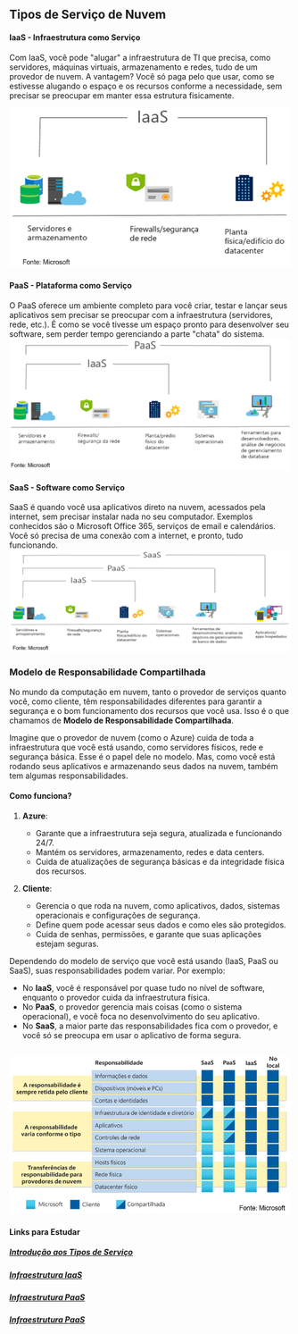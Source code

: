 
## Tipos de Serviço de Nuvem

#### IaaS - Infraestrutura como Serviço
Com IaaS, você pode "alugar" a infraestrutura de TI que precisa, como servidores, máquinas virtuais, armazenamento e redes, tudo de um provedor de nuvem. A vantagem? Você só paga pelo que usar, como se estivesse alugando o espaço e os recursos conforme a necessidade, sem precisar se preocupar em manter essa estrutura fisicamente.

![Tipo Iaas](https://github.com/J-Barboza/Microsoft-Azure-Essentials/blob/main/images/tipo_de_servico_IaaS.png)


#### PaaS - Plataforma como Serviço
O PaaS oferece um ambiente completo para você criar, testar e lançar seus aplicativos sem precisar se preocupar com a infraestrutura (servidores, rede, etc.). É como se você tivesse um espaço pronto para desenvolver seu software, sem perder tempo gerenciando a parte "chata" do sistema.
![Tipo Paas](https://github.com/J-Barboza/Microsoft-Azure-Essentials/blob/main/images/tipo_de_servico_PaaS.png)

#### SaaS - Software como Serviço
SaaS é quando você usa aplicativos direto na nuvem, acessados pela internet, sem precisar instalar nada no seu computador. Exemplos conhecidos são o Microsoft Office 365, serviços de email e calendários. Você só precisa de uma conexão com a internet, e pronto, tudo funcionando.
![Tipo Saas](https://github.com/J-Barboza/Microsoft-Azure-Essentials/blob/main/images/tipo_de_servico_SaaS.png)

### Modelo de Responsabilidade Compartilhada

No mundo da computação em nuvem, tanto o provedor de serviços quanto você, como cliente, têm responsabilidades diferentes para garantir a segurança e o bom funcionamento dos recursos que você usa. Isso é o que chamamos de **Modelo de Responsabilidade Compartilhada**.

Imagine que o provedor de nuvem (como o Azure) cuida de toda a infraestrutura que você está usando, como servidores físicos, rede e segurança básica. Esse é o papel dele no modelo. Mas, como você está rodando seus aplicativos e armazenando seus dados na nuvem, também tem algumas responsabilidades.

#### Como funciona?

1. **Azure**:
   - Garante que a infraestrutura seja segura, atualizada e funcionando 24/7.
   - Mantém os servidores, armazenamento, redes e data centers.
   - Cuida de atualizações de segurança básicas e da integridade física dos recursos.

2. **Cliente**:
   - Gerencia o que roda na nuvem, como aplicativos, dados, sistemas operacionais e configurações de segurança.
   - Define quem pode acessar seus dados e como eles são protegidos.
   - Cuida de senhas, permissões, e garante que suas aplicações estejam seguras.

Dependendo do modelo de serviço que você está usando (IaaS, PaaS ou SaaS), suas responsabilidades podem variar. Por exemplo:
- No **IaaS**, você é responsável por quase tudo no nível de software, enquanto o provedor cuida da infraestrutura física.
- No **PaaS**, o provedor gerencia mais coisas (como o sistema operacional), e você foca no desenvolvimento do seu aplicativo.
- No **SaaS**, a maior parte das responsabilidades fica com o provedor, e você só se preocupa em usar o aplicativo de forma segura.

![Modelo de serviço compartilhado](https://github.com/J-Barboza/Microsoft-Azure-Essentials/blob/main/images/Modelo_de_responsabilidade_compartilhada.png)
---




#### Links para Estudar

##### [Introdução aos Tipos de Serviço](https://learn.microsoft.com/training/modules/describe-cloud-service-types/1-introduction )
##### [Infraestrutura IaaS](https://learn.microsoft.com/training/modules/describe-cloud-service-types/2-describe-infrastructure-service)
##### [Infraestrutura PaaS](https://learn.microsoft.com/training/modules/describe-cloud-service-types/3-describe-platform-service)
##### [Infraestrutura PaaS](https://learn.microsoft.com/training/modules/describe-cloud-service-types/4-describe-software-service)
